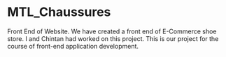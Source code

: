 # MTL_Chaussures
Front End of Website.
We have created a front end of E-Commerce shoe store.
I and Chintan had worked on this project.
This is our project for the course of front-end application development.
